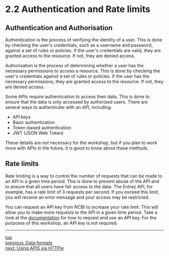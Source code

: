 # 2.2 Authentication and Rate limits

## Authentication and Authorisation

Authentication is the process of verifying the identity of a user. This is done by checking the user's credentials, such as a username and password, against a set of rules or policies. If the user's credentials are valid, they are granted access to the resource. If not, they are denied access.

Authorisation is the process of determining whether a user has the necessary permissions to access a resource. This is done by checking the user's credentials against a set of rules or policies. If the user has the necessary permissions, they are granted access to the resource. If not, they are denied access.

Some APIs require authentication to access their data. This is done to ensure that the data is only accessed by authorized users. There are several ways to authenticate with an API, including:

- API keys
- Basic authentication
- Token-based authentication
- JWT (JSON Web Token)

These details are not necessary for the workshop, but if you plan to work more with APIs in the future, it is good to know about these methods.

## Rate limits

Rate limiting is a way to control the number of requests that can be made to an API in a given time period. This is done to prevent abuse of the API and to ensure that all users have fair access to the data. The Entrez API, for example, has a rate limit of 3 requests per second. If you exceed this limit, you will receive an error message and your access may be restricted.

You can request an API key from NCBI to increase your rate limit. This will allow you to make more requests to the API in a given time period. Take a look at the [documentation](https://www.ncbi.nlm.nih.gov/books/NBK25497/#chapter2.API_Keys) for how to request and use an API key. For the purposes of this workshop, an API key is not required.

---
[top](../README.md#table-of-contents)<br/>
[previous: Data formats](2-1-data-formats.md)<br/>
[next: Using APIS via HTTPie](2-3-using-apis-via-httpie.md)<br/>
